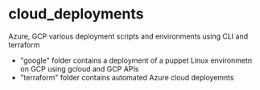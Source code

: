 # cloud_deployments
Azure, GCP various deployment scripts and environments using CLI and terraform

- "google" folder contains a deployment of a puppet Linux environmetn on GCP using gcloud and GCP APIs
- "terraform" folder contains automated Azure cloud deployemnts
